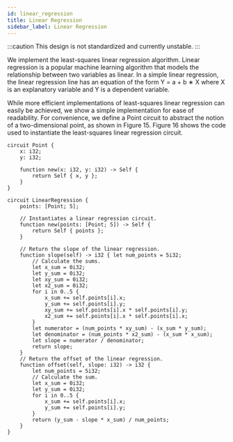 ```yaml
---
id: linear_regression
title: Linear Regression
sidebar_label: Linear Regression
---
```


:::caution
This design is not standardized and currently unstable.
:::

We implement the least-squares linear regression algorithm.
Linear regression is a popular machine learning algorithm that models the relationship between two variables as linear.
In a simple linear regression, the linear regression line has an equation of the form Y = a + b ∗ X where X is an explanatory variable and Y is a dependent variable.

While more efficient implementations of least-squares linear regression can easily be achieved,
we show a simple implementation for ease of readability. 
For convenience, we define a Point circuit to abstract the notion of a two-dimensional point,
as shown in Figure 15. Figure 16 shows the code used to instantiate the least-squares linear regression circuit.

```leo
circuit Point {
    x: i32;
    y: i32;
    
    function new(x: i32, y: i32) -> Self { 
        return Self { x, y };
    }
}
```

```leo
circuit LinearRegression {
    points: [Point; 5];
    
    // Instantiates a linear regression circuit.
    function new(points: [Point; 5]) -> Self { 
        return Self { points };
    }
    
    // Return the slope of the linear regression.
    function slope(self) -> i32 { let num_points = 5i32;
        // Calculate the sums.
        let x_sum = 0i32; 
        let y_sum = 0i32; 
        let xy_sum = 0i32; 
        let x2_sum = 0i32; 
        for i in 0..5 {
            x_sum += self.points[i].x;
            y_sum += self.points[i].y;
            xy_sum += self.points[i].x * self.points[i].y;
            x2_sum += self.points[i].x * self.points[i].x;
        }
        let numerator = (num_points * xy_sum) - (x_sum * y_sum); 
        let denominator = (num_points * x2_sum) - (x_sum * x_sum);
        let slope = numerator / denominator;
        return slope;
    }
    // Return the offset of the linear regression.
    function offset(self, slope: i32) -> i32 {
        let num_points = 5i32; 
        // Calculate the sum. 
        let x_sum = 0i32;
        let y_sum = 0i32;
        for i in 0..5 {
            x_sum += self.points[i].x;
            y_sum += self.points[i].y; 
        }
        return (y_sum - slope * x_sum) / num_points; 
    }
}
```